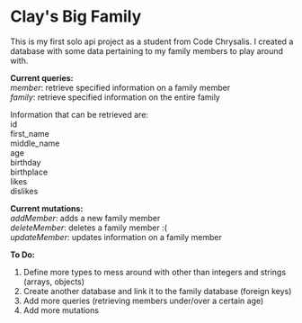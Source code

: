 # **Clay's Big Family**

This is my first solo api project as a student from Code Chrysalis. I created a database with some data pertaining to my family members to play around with.

**Current queries:**  
*member*: retrieve specified information on a family member  
*family*: retrieve specified information on the entire family  

Information that can be retrieved are:  
id  
first_name  
middle_name  
age  
birthday  
birthplace  
likes  
dislikes  

**Current mutations:**  
*addMember*: adds a new family member  
*deleteMember*: deletes a family member :(  
*updateMember*: updates information on a family member  

**To Do:**  
1. Define more types to mess around with other than integers and strings (arrays, objects)  
2. Create another database and link it to the family database (foreign keys)  
3. Add more queries (retrieving members under/over a certain age)  
4. Add more mutations  

